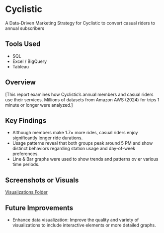 # Cyclistic
A Data-Driven Marketing Strategy for Cyclistic to convert casual riders to annual subscribers

## Tools Used
- SQL
- Excel / BigQuery
- Tableau 

## Overview
[This report examines how Cyclistic’s annual members and casual riders use their services. Millions of datasets from Amazon AWS (2024) for trips 1 minute or longer were analyzed.]

## Key Findings
- Although members make 1.7× more rides, casual riders enjoy significantly longer ride durations.
- Usage patterns reveal that both groups peak around 5 PM and show distinct behaviors regarding station usage and day-of-week preferences. 
- Line & Bar graphs were used to show trends and patterns ov er various time periods.

## Screenshots or Visuals
[Visualizations Folder](./visualizations)

## Future Improvements
- Enhance data visualization: Improve the quality and variety of visualizations to include interactive elements or more detailed graphs.
